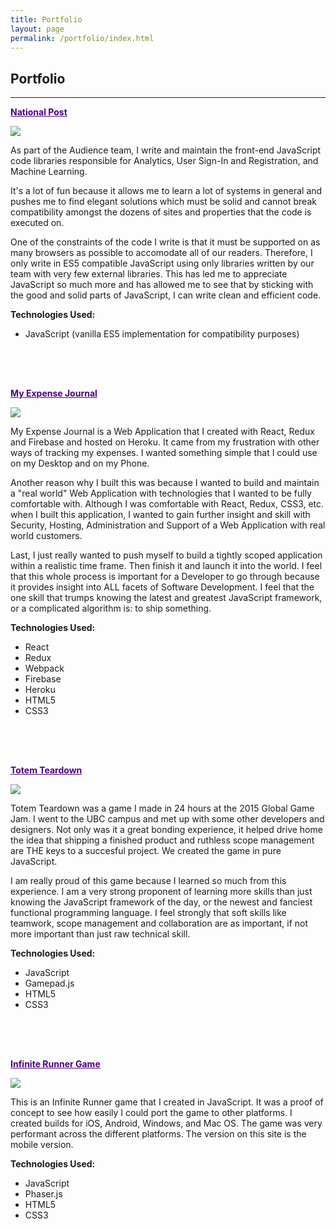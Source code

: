 ```yaml
---
title: Portfolio
layout: page
permalink: /portfolio/index.html
---
```

<style>

a {
  color: #4b0082;
  text-decoration: underline;
}

a:visited {
  text-decoration: underline;
}

.portfolio-item {
  position: relative;
  float: left;
  margin-bottom: 4rem;
}

.portfolio-item > img {
  margin: 0;
}
</style>

<h2>Portfolio</h2>
<hr />

<p><b><a href="https://nationalpost.com" target="_new">National Post</a></b></p>
<div class="portfolio-item">
  <a href="https://nationalpost.com" target="_new"><img src="{{ site.url }}/{{ site.nationalpost }}" /></a>
  <p>
    As part of the Audience team, I write and maintain the front-end JavaScript code libraries responsible for Analytics,
    User Sign-In and Registration, and Machine Learning.
  </p>
  <p>
    It's a lot of fun because it allows me to learn a lot of systems in general and pushes me to find elegant solutions
    which must be solid and cannot break compatibility amongst the dozens of sites and properties that the code is executed
    on.
  </p>
  <p>
    One of the constraints of the code I write is that it must be supported on as many browsers as possible to accomodate
    all of our readers. Therefore, I only write in ES5 compatible JavaScript using only libraries written by our team with
    very few external libraries. This has led me to appreciate JavaScript so much more and has allowed me to see that by
    sticking with the good and solid parts of JavaScript, I can write clean and efficient code.
  </p>
  <b>Technologies Used:</b>
  <ul>
    <li>JavaScript (vanilla ES5 implementation for compatibility purposes)</li>
  </ul>
</div>

<p><b><a href="http://www.myexpensejournal.com" target="_new">My Expense Journal</a></b></p>
<div class="portfolio-item">
  <a href="http://www.myexpensejournal.com" target="_new"><img src="{{ site.url }}/{{ site.myexpensejournal }}" /></a>
  <p>
    My Expense Journal is a Web Application that I created with React, Redux and Firebase and hosted on Heroku. It came from my
    frustration with other ways of tracking my expenses. I wanted something simple that I could use on my Desktop and on my Phone.
  </p>
  <p>
    Another reason why I built this was because I wanted to build and maintain a "real world" Web Application with technologies that
    I wanted to be fully comfortable with. Although I was comfortable with React, Redux, CSS3, etc. when I built this application, I
    wanted to gain further insight and skill with Security, Hosting, Administration and Support of a Web Application with real world
    customers.
  </p>
  <p>
    Last, I just really wanted to push myself to build a tightly scoped application within a realistic time frame. Then finish it and launch
    it into the world. I feel that this whole process is important for a Developer to go through because it provides insight into ALL facets
    of Software Development. I feel that the one skill that trumps knowing the latest and greatest JavaScript framework, or a complicated algorithm
    is: to ship something.
  </p>
  <b>Technologies Used:</b>
  <ul>
    <li>React</li>
    <li>Redux</li>
    <li>Webpack</li>
    <li>Firebase</li>
    <li>Heroku</li>
    <li>HTML5</li>
    <li>CSS3</li>
  </ul>
</div>

<p><b><a href="https://globalgamejam.org/2015/games/totem-takedown" target="_new">Totem Teardown</a></b></p>
<div class="portfolio-item">
  <a href="https://globalgamejam.org/2015/games/totem-takedown" target="_new"><img src="{{ site.url }}/{{ site.totemteardown }}" /></a>
  <p>
    Totem Teardown was a game I made in 24 hours at the 2015 Global Game Jam. I went to the UBC campus and met up with some other
    developers and designers. Not only was it a great bonding experience, it helped drive home the idea that shipping a finished product
    and ruthless scope management are THE keys to a succesful project. We created the game in pure JavaScript.
  </p>
  <p>
    I am really proud of this game because I learned so much from this experience. I am a very strong proponent of learning more skills
    than just knowing the JavaScript framework of the day, or the newest and fanciest functional programming language. I feel strongly
    that soft skills like teamwork, scope management and collaboration are as important, if not more important than just raw technical skill.
  </p>
  <b>Technologies Used:</b>
  <ul>
    <li>JavaScript</li>
    <li>Gamepad.js</li>
    <li>HTML5</li>
    <li>CSS3</li>
  </ul>
</div>

<p><b><a href="{{ site.url }}/{{ site.delta7link }}" target="_new">Infinite Runner Game</a></b></p>
<div class="portfolio-item">
  <a href="{{ site.url }}/{{ site.delta7link }}" target="_new"><img src="{{ site.url }}/{{ site.delta7 }}" /></a>
  <p>
    This is an Infinite Runner game that I created in JavaScript. It was a proof of concept to see how easily I could port the game
    to other platforms. I created builds for iOS, Android, Windows, and Mac OS. The game was very performant across the different platforms.
    The version on this site is the mobile version.
  </p>
  <b>Technologies Used:</b>
  <ul>
    <li>JavaScript</li>
    <li>Phaser.js</li>
    <li>HTML5</li>
    <li>CSS3</li>
  </ul>
</div>
<!--
<p><b><a href="{{ site.url }}/{{ site.airhockeylink }}" target="_new">Air Hockey Game</a></b></p>
<div class="portfolio-item">
  <a href="{{ site.url }}/{{ site.airhockeylink }}" target="_new"><img src="{{ site.url }}/{{ site.airhockey }}" /></a>
  <p>This game is something I prototyped in a couple of days using my JavaScript Game Engine as well as my Physics Engine.</p>
  <b>Technologies Used:</b>
  <ul>
    <li>JavaScript</li>
    <li>HTML5</li>
    <li>CSS3</li>
  </ul>
</div>

<p><b><a href="{{ site.url }}/{{ site.physjslink }}" target="_new">JavaScript Physics Engine</a></b></p>
<div class="portfolio-item">
  <a href="{{ site.url }}/{{ site.physjslink }}" target="_new"><img src="{{ site.url }}/{{ site.physjs }}" /></a>
  <p>
    For a few projects I was working on at the time, I needed an engine that approximated Physics for animations and games. So I created this
    engine called Phys.js and I posted it on Github. This is just an example of two stones (Curling) realistically bouncing off of each other
    with realistic friction and collision.
  </p>
  <b>Technologies Used:</b>
  <ul>
    <li>JavaScript</li>
    <li>HTML5</li>
    <li>CSS3</li>
  </ul>
</div>

<hr />

<h3>WordPress</h3>
<p><b><a href="https://nationalpost.com" target="_new">National Post</a></b></p>
<div class="portfolio-item">
  <a href="https://nationalpost.com" target="_new"><img src="{{ site.url }}/{{ site.nationalpost }}" /></a>
  <p>
    I was part of the team that worked on the National Post redesign. I worked on the WordPress theme for the site as well as several
    of the plugins that the site uses including the Weather plugin, and the Social Media plugin.
  </p>
  <b>Technologies Used:</b>
  <ul>
    <li>WordPress (PHP)</li>
    <li>JavaScript</li>
    <li>HTML5</li>
    <li>CSS3</li>
  </ul>
</div>
-->
<!--
<p><b><a href="https://theprovince.com" target="_new">The Vancouver Province</a></b></p>
<div class="portfolio-item">
  <a href="https://theprovince.com" target="_new"><img src="{{ site.url }}/{{ site.theprovince }}" /></a>
  <p>
    Like the National Post redesign, I was part of the team that worked on the Vancouver Province redesign. I worked on the WordPress
    theme for the site as well as several of the plugins that the site uses.
  </p>
  <b>Technologies Used:</b>
  <ul>
    <li>WordPress (PHP)</li>
    <li>JavaScript</li>
    <li>HTML5</li>
    <li>CSS3</li>
  </ul>
</div>

<p><b><a href="https://studymagazine.com" target="_new">Study Magazine</a></b></p>
<div class="portfolio-item">
  <a href="https://studymagazine.com" target="_new"><img src="{{ site.url }}/{{ site.studymagazine }}" /></a>
  <p>
    I was hired on to finish the Study Magazine project as well as provide on going maintenance. This entailed working on several
    of the plugins that the site used and also included a few changes to the theme.
  </p>
  <b>Technologies Used:</b>
  <ul>
    <li>WordPress (PHP)</li>
    <li>JavaScript</li>
    <li>HTML5</li>
    <li>CSS3</li>
  </ul>
</div>

<hr />

<h3>Ruby on Rails</h3>
<p><b><a href="https://www.connectedcity.com" target="_new">ConnectedCity</a></b></p>
<div class="portfolio-item">
  <a href="https://www.connectedcity.com" target="_new"><img src="{{ site.url }}/{{ site.connectedcity }}" /></a>
  <p>
    I came onboard and worked with the site owner to finish the project as well as provide on going maintenance. On going maintenance
    included Server Administration, fixing bugs and performance issues and also included adding new features.
  </p>
  <b>Technologies Used:</b>
  <ul>
    <li>Ruby on Rails</li>
    <li>JavaScript</li>
    <li>HTML5</li>
    <li>CSS3</li>
    <li>AWS</li>
  </ul>
</div>

<p><b><a href="https://www.connectedlandlord.com" target="_new">ConnectedLandlord</a></b></p>
<div class="portfolio-item">
  <a href="https://www.connectedlandlord.com" target="_new"><img src="{{ site.url }}/{{ site.connectedlandlord }}" /></a>
  <p>
    Since ConnectedLandlord is owned by the same company as ConnectedCity, I also worked on ConnectedLandlord. I provided on going maintenance
    which also included Server Administration, fixing bugs and performance issues and also included adding new features.
  </p>
  <b>Technologies Used:</b>
  <ul>
    <li>Ruby on Rails</li>
    <li>JavaScript</li>
    <li>HTML5</li>
    <li>CSS3</li>
    <li>AWS</li>
  </ul>
</div>-->

